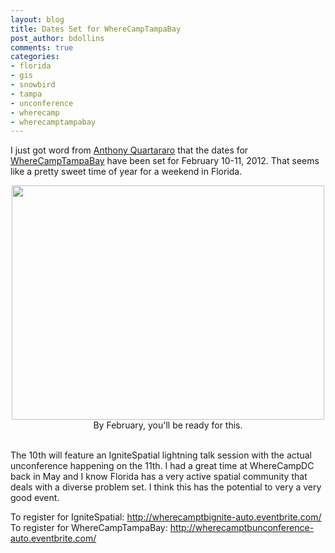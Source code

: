 ```yaml
---
layout: blog
title: Dates Set for WhereCampTampaBay
post_author: bdollins
comments: true
categories:
- florida
- gis
- snowbird
- tampa
- unconference
- wherecamp
- wherecamptampabay
---
```


I just got word from <a href="http://twitter.com/tonyquartararo">Anthony Quartararo</a> that the dates for <a href="http://wherecamptb.org/">WhereCampTampaBay</a> have been set for February 10-11, 2012. That seems like a pretty sweet time of year for a weekend in Florida.

<div style="text-align:center;"><img alt="" height="375" src="http://www.qci-online.com/wp-content/uploads/2010/05/TampaPalms4.jpg" width="500" /><div style="text-align:center;font-size: 14px;">By February, you'll be ready for this.<br/><br/></div></div>

The 10th will feature an IgniteSpatial lightning talk session with the actual unconference happening on the 11th. I had a great time at WhereCampDC back in May and I know Florida has a very active spatial community that deals with a diverse problem set. I think this has the potential to very a very good event.

To register for IgniteSpatial: <a href="http://wherecamptbignite-auto.eventbrite.com/">http://wherecamptbignite-auto.eventbrite.com/</a>
To register for WhereCampTampaBay: <a href="http://wherecamptbunconference-auto.eventbrite.com/">http://wherecamptbunconference-auto.eventbrite.com/</a>